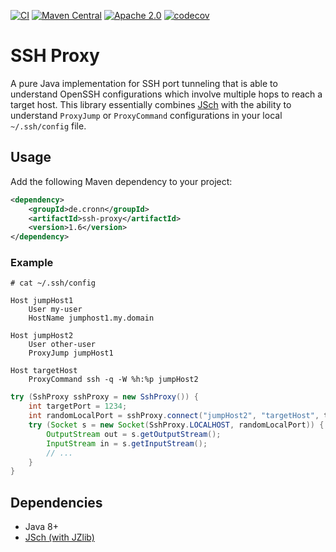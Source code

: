[![CI](https://github.com/cronn/ssh-proxy/workflows/CI/badge.svg)](https://github.com/cronn/ssh-proxy/actions)
[![Maven Central](https://maven-badges.herokuapp.com/maven-central/de.cronn/ssh-proxy/badge.svg)](http://maven-badges.herokuapp.com/maven-central/de.cronn/ssh-proxy)
[![Apache 2.0](https://img.shields.io/github/license/cronn/ssh-proxy.svg)](http://www.apache.org/licenses/LICENSE-2.0)
[![codecov](https://codecov.io/gh/cronn/ssh-proxy/branch/master/graph/badge.svg?token=qhZPq2vKnv)](https://codecov.io/gh/cronn/ssh-proxy)

# SSH Proxy #

A pure Java implementation for SSH port tunneling that is able to understand
OpenSSH configurations which involve multiple hops to reach a target host.
This library essentially combines [JSch][jsch] with the ability to understand
`ProxyJump` or `ProxyCommand` configurations in your local `~/.ssh/config`
file.

## Usage ##
Add the following Maven dependency to your project:

```xml
<dependency>
    <groupId>de.cronn</groupId>
    <artifactId>ssh-proxy</artifactId>
    <version>1.6</version>
</dependency>
```

### Example ###

```
# cat ~/.ssh/config

Host jumpHost1
    User my-user
    HostName jumphost1.my.domain

Host jumpHost2
    User other-user
    ProxyJump jumpHost1

Host targetHost
    ProxyCommand ssh -q -W %h:%p jumpHost2
```

```java
try (SshProxy sshProxy = new SshProxy()) {
    int targetPort = 1234;
    int randomLocalPort = sshProxy.connect("jumpHost2", "targetHost", targetPort);
    try (Socket s = new Socket(SshProxy.LOCALHOST, randomLocalPort)) {
        OutputStream out = s.getOutputStream();
        InputStream in = s.getInputStream();
        // ...
    }
}
```

## Dependencies ##

- Java 8+
- [JSch (with JZlib)][jsch]

[jsch]: http://www.jcraft.com/jsch/
